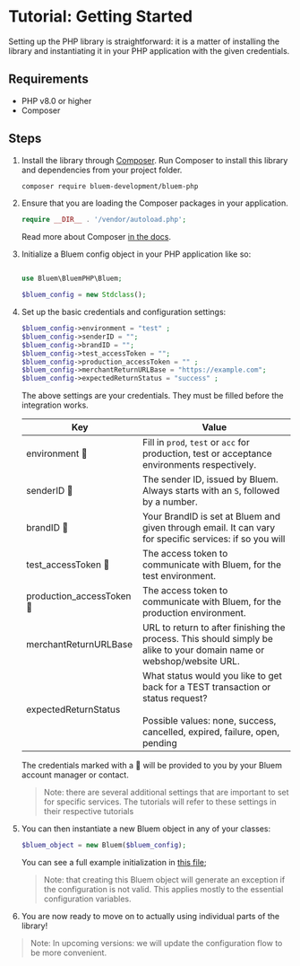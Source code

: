 # Tutorial: Getting Started
Setting up the PHP library is straightforward: 
it is a matter of installing the library and 
instantiating it in your PHP application with the given credentials. 

## Requirements

- PHP v8.0 or higher
- Composer

## Steps

1. Install the library through [Composer](https://getcomposer.org). Run Composer to install this library and dependencies from your project folder.

    ```bash
    composer require bluem-development/bluem-php
    ```

2. Ensure that you are loading the Composer packages in your application.

    ```php
    require __DIR__ . '/vendor/autoload.php';
    ```
   Read more about Composer [in the docs](https://getcomposer.org/doc/01-basic-usage.md).

3. Initialize a Bluem config object in your PHP application like so: 

   ```php
   
   use Bluem\BluemPHP\Bluem;
   
   $bluem_config = new Stdclass();
   ```

4. Set up the basic credentials and configuration settings:

   ```php
   $bluem_config->environment = "test" ;                
   $bluem_config->senderID = "";                         
   $bluem_config->brandID = "";                          
   $bluem_config->test_accessToken = "";                
   $bluem_config->production_accessToken = "" ;
   $bluem_config->merchantReturnURLBase = "https://example.com";         
   $bluem_config->expectedReturnStatus = "success" ;
   ```
   The above settings are your credentials. They must be filled before the integration works.
   
   | Key                       | Value                                                                                                                                                                |
   |---------------------------|----------------------------------------------------------------------------------------------------------------------------------------------------------------------|
   | environment 🔑            | Fill in `prod`, `test` or `acc` for production, test or acceptance environments respectively.                                                                        |
   | senderID 🔑               | The sender ID, issued by Bluem. Always starts with an `S`, followed by a number.                                                                                     |
   | brandID 🔑                | Your BrandID is set at Bluem and given through email. It can vary for specific services: if so you will                                                              |
   | test_accessToken 🔑       | The access token to communicate with Bluem, for the test environment.                                                                                                |
   | production_accessToken 🔑 | The access token to communicate with Bluem, for the production environment.                                                                                          |
   | merchantReturnURLBase     | URL to return to after finishing the process. This should simply be alike to your domain name or webshop/website URL.                                                |
   | expectedReturnStatus      | What status would you like to get back for a TEST transaction or status request?<br/><br/>Possible values: none, success, cancelled, expired, failure, open, pending |

   The credentials marked with a 🔑 will be provided to you by your Bluem account manager or contact.

   > Note: there are several additional settings that are important to set for specific services. The tutorials will refer to these settings in their respective tutorials

5. You can then instantiate a new Bluem object in any of your classes:

   ```php
   $bluem_object = new Bluem($bluem_config);
   ```
   
   You can see a full example initialization in [this file](https://github.com/bluem-development/bluem-php/blob/master/examples/initialization.md);
   > Note: that creating this Bluem object will generate an exception if the configuration is not valid. This applies mostly to the essential configuration variables.

6. You are now ready to move on to actually using individual parts of the library!

> Note: In upcoming versions: we will update the configuration flow to be more convenient.
